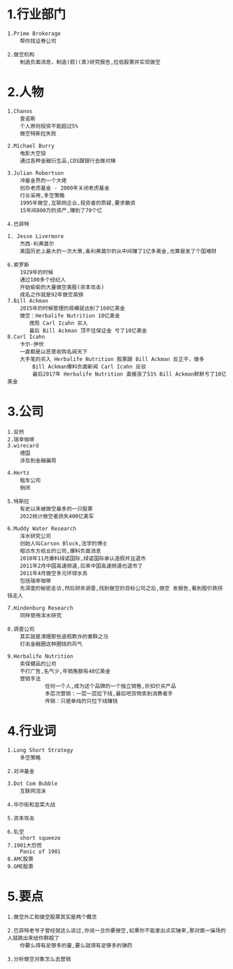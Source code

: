 # 1.行业部门
<!--     名字：浑水(Muddy Waters)
        创始人卡尔森·布洛克(Carson Block)
        2009年在上海创办过一家私人仓储公司
        曾经与人合作写过一本关于中国营商环境的书
        2020年3月份股价从每股2.81港元暴跌至每股0.42港元。公司宣布停牌至今
        浑水做空的中概股
        年份：2010	目标公司(股票代码)：东方纸业(ONP)	浑水研究报告要点：财务造假
        年份：2010	目标公司(股票代码)：绿诺科技(RINO)	浑水研究报告要点：虚构客户
        年份：2011	目标公司(股票代码)：中国高速频道(CCME)	浑水研究报告要点：夸大收入、利润，公司运营不透明
        年份：2011	目标公司(股票代码)：多元环球水务(DGw)	浑水研究报告要点：财务造假
        年份：2011	目标公司(股票代码)：嘉汉林业(0094)	浑水研究报告要点：虚报收入与资产
        年份：2011	目标公司(股票代码)：展讯通信(SPRD)	浑水研究报告要点：高层变动、财务造假
        年份：2011	目标公司(股票代码)：分众传媒(SPRD)	浑水研究报告要点：内部交易、虚报LED屏幕数量
        年份：2012	目标公司(股票代码)：傅氏科普威(FSIN)	浑水研究报告要点：虚报业绩
        年份：2012	目标公司(股票代码)：新东方(EDU)	浑水研究报告要点：利润与税收存在造假嫌疑
        年份：2013	目标公司(股票代码)：网秦(NQ)	浑水研究报告要点：涉嫌市场份额、负债表、收购业务等造假
        年份：2014	目标公司(股票代码)：奇峰国际(1228)	浑水研究报告要点：虚构收入,财务造假
        年份：2016	目标公司(股票代码)：辉山乳业(6863)	浑水研究报告要点：夸大成本优势和利润水平,高管挪用资金 -->
    
    1.Prime Brokerage
        帮你找证券公司

    2.做空机构
        制造负面消息，制造(假)(真)研究报告,拉低股票并实现做空


# 2.人物
    1.Chanos
        查诺斯
        个人原则投资不能超过5%
        做空特斯拉失败

    2.Michael Burry
        电影大空投
        通过各种金融衍生品,CDS跟银行去做对赌

    3.Julian Robertson
        冲基金界的一个大佬
        创办老虎基金 - 2000年关闭老虎基金
        行业采用,多空策略
        1995年做空,互联网企业,投资者的质疑,要求撤资
        15年间800万的资产,赚到了70个亿

    4.巴菲特

    1. Jesse Livermore
        杰西·利弗莫尔
        美国历史上最大的一次大萧,条利弗莫尔的从中间赚了1亿多美金,也算是发了个国难财

    6.索罗斯
        1929年的时候
        通过100多个经纪人
        开始偷偷的大量做空美股(资本攻击)
        成名之作就是92年做空英镑
    7.Bill Ackman
        2015年的时候管理的规模就达到了160亿美金
        做空：Herbalife Nutrition 10亿美金
           搅局 Carl Icahn 买入
           最后 Bill Ackman 顶不住保证金 亏了10亿美金
    8.Carl Icahn
        卡尔·伊坎
        一直都是以恶意收购名闻天下
        大手笔的买入 Herbalife Nutrition 股票跟 Bill Ackman 反正干，做多
            Bill Ackman爆料负面新闻 Carl Icahn 反驳
            最后2017年 Herbalife Nutrition 直接涨了51% Bill Ackman默默亏了10亿美金
            


# 3.公司
    1.安然
    2.瑞幸咖啡
    3.wirecard
        德国
        涉及到金融骗局

    4.Hertz
        租车公司
        倒闭

    5.特斯拉
        有史以来被做空最多的一只股票
        2022统计做空者损失400亿美军

    6.Muddy Water Research
        浑水研究公司
        创始人叫Carson Block,法学的博士
        暗访东方纸业的公司,爆料负面消息
        2010年11月爆料绿诺国际,绿诺国际承认造假并且退市
        2011年2月中国高速频道,后来中国高速频道也退市了
        2011年4月做空多元环球水务
        包括瑞幸咖啡
        先深度的秘密走访,然后财务调查,找到做空的目标公司之后,做空 发报告,看到股价跌捞钱走人

    7.Hindenburg Research
        同样使用浑水研究

    8.调查公司
        其实就是清理那些造假欺诈的害群之马
        打击金融圈这种圈钱的风气

    9.Herbalife Nutrition
        卖保健品的公司
        不打广告,名气少,年销售额有48亿美金
        营销手法
                任何一个人,成为这个品牌的一个独立销售,折扣价买产品
                多层次营销：一层一层拉下线,最后吧货物卖到消费者手
                传销：只是单纯的只拉下线赚钱



# 4.行业词
    1.Long Short Strategy
        多空策略

    2.对冲基金

    3.Dot Com Bubble
        互联网泡沫

    4.华尔街和韭菜大战

    5.资本攻击

    6.轧空
        short squeeze
    7.1901大恐慌
        Panic of 1901
    8.AMC股票
    9.GME股票
    
    
# 5.要点
    1.做空外汇和做空股票其实是两个概念

    2.巴菲特老爷子曾经就这么说过,你说一旦你要做空,如果你不能拿出点实锤来,那对面一操场的人就跳出来给你群殴了
        你要么得有足够多的量,要么就得有足够多的弹药
    
    3.分析做空对象怎么去营销

    
